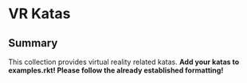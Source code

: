 # VR Katas

## Summary

This collection provides virtual reality related katas.
__Add your katas to examples.rkt! Please follow the already established formatting!__


